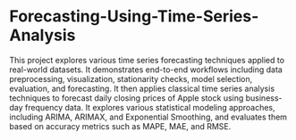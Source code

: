 # Forecasting-Using-Time-Series-Analysis

This project explores various time series forecasting techniques applied to real-world datasets. It demonstrates end-to-end workflows including data preprocessing, visualization, stationarity checks, model selection, evaluation, and forecasting. It then applies classical time series analysis techniques to forecast daily closing prices of Apple stock using business-day frequency data. It explores various statistical modeling approaches, including ARIMA, ARIMAX, and Exponential Smoothing, and evaluates them based on accuracy metrics such as MAPE, MAE, and RMSE.
